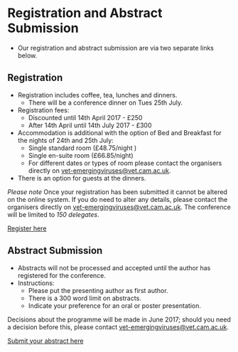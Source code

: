 # Registration and Abstract Submission

- Our registration and abstract submission are via two separate links below.

## Registration

- Registration includes coffee, tea, lunches and dinners.
    - There will be a conference dinner on Tues 25th July.
- Registration fees:
    - Discounted until 14th April 2017 - £250
    - After 14th April until 14th July 2017 - £300
- Accommodation is additional with the option of Bed and Breakfast for the nights of 24th and 25th July:
    - Single standard room (£48.75/night )
    - Single en-suite room (£66.85/night)
    - For different dates or types of room please contact the organisers directly on <vet-emergingviruses@vet.cam.ac.uk>.
- There is an option for guests at the dinners.

*Please note* Once your registration has been submitted it cannot be altered on the online system.  If you do need to alter any details, please contact the organisers directly on <vet-emergingviruses@vet.cam.ac.uk>. The conference will be limited to *150 delegates*.

[Register here](http://onlinesales.admin.cam.ac.uk/conferences-and-events/veterinary-medicine/emerging-viruses-of-zoonotic-and-veterinary-importance-evzvi/emerging-viruses-of-zoonotic-and-veterinary-importance-evzvi)

## Abstract Submission

- Abstracts will not be processed and accepted until the author has registered for the conference.
- Instructions:
    - Please put the presenting author as first author.
    - There is a 300 word limit on abstracts.
    - Indicate your preference for an oral or poster presentation.

Decisions about the programme will be made in June 2017; should you need a decision before this, please contact <vet-emergingviruses@vet.cam.ac.uk>.

[Submit your abstract here](https://docs.google.com/forms/d/1vcBzTc9kXCuG3D-pbpnIh3sIG5lWGB_82vY4r-2-dIc/edit)
